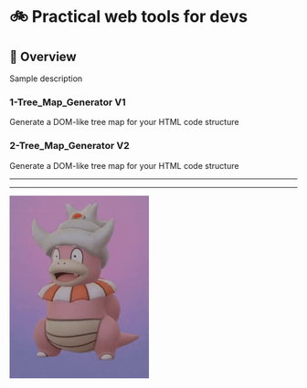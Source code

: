 #  :bike: Practical web tools for devs

## :scroll: Overview 
Sample description

### 1-Tree_Map_Generator V1
Generate a DOM-like tree map for your HTML code structure

### 2-Tree_Map_Generator V2
Generate a DOM-like tree map for your HTML code structure

***
***

![screenshot](misc/slowking.gif "...Then teach and guide yourself")
